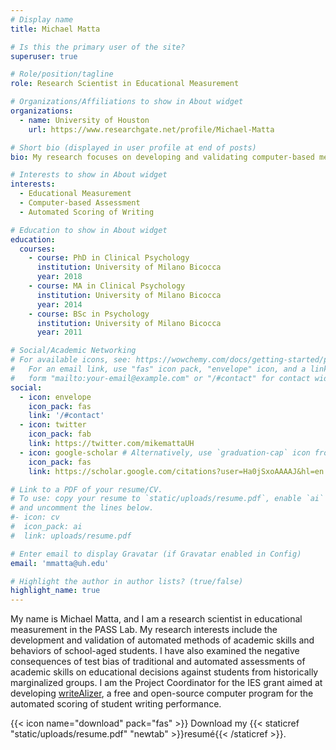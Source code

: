 ```yaml
---
# Display name
title: Michael Matta

# Is this the primary user of the site?
superuser: true

# Role/position/tagline
role: Research Scientist in Educational Measurement

# Organizations/Affiliations to show in About widget
organizations:
  - name: University of Houston
    url: https://www.researchgate.net/profile/Michael-Matta

# Short bio (displayed in user profile at end of posts)
bio: My research focuses on developing and validating computer-based methods for the assessment of academic skills and behaviors of school-aged students.

# Interests to show in About widget
interests:
  - Educational Measurement
  - Computer-based Assessment
  - Automated Scoring of Writing

# Education to show in About widget
education:
  courses:
    - course: PhD in Clinical Psychology
      institution: University of Milano Bicocca
      year: 2018
    - course: MA in Clinical Psychology
      institution: University of Milano Bicocca
      year: 2014
    - course: BSc in Psychology
      institution: University of Milano Bicocca
      year: 2011

# Social/Academic Networking
# For available icons, see: https://wowchemy.com/docs/getting-started/page-builder/#icons
#   For an email link, use "fas" icon pack, "envelope" icon, and a link in the
#   form "mailto:your-email@example.com" or "/#contact" for contact widget.
social:
  - icon: envelope
    icon_pack: fas
    link: '/#contact'
  - icon: twitter
    icon_pack: fab
    link: https://twitter.com/mikemattaUH
  - icon: google-scholar # Alternatively, use `graduation-cap` icon from `ai` icon pack
    icon_pack: fas
    link: https://scholar.google.com/citations?user=Ha0jSxoAAAAJ&hl=en

# Link to a PDF of your resume/CV.
# To use: copy your resume to `static/uploads/resume.pdf`, enable `ai` icons in `params.toml`,
# and uncomment the lines below.
#- icon: cv
#  icon_pack: ai
#  link: uploads/resume.pdf

# Enter email to display Gravatar (if Gravatar enabled in Config)
email: 'mmatta@uh.edu'

# Highlight the author in author lists? (true/false)
highlight_name: true
---
```


My name is Michael Matta, and I am a research scientist in educational measurement in the PASS Lab. My research interests include the development and validation of automated methods of academic skills and behaviors of school-aged students. I have also examined the negative consequences of test bias of traditional and automated assessments of academic skills on educational decisions against students from historically marginalized groups. I am the Project Coordinator for the IES grant aimed at developing [writeAlizer](https://github.com/shmercer/writeAlizer/blob/master/README.md), a free and open-source computer program for the automated scoring of student writing performance.

{{< icon name="download" pack="fas" >}} Download my {{< staticref "static/uploads/resume.pdf" "newtab" >}}resumé{{< /staticref >}}.
